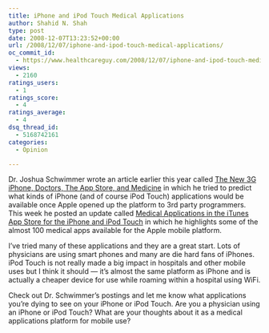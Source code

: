 ```yaml
---
title: iPhone and iPod Touch Medical Applications
author: Shahid N. Shah
type: post
date: 2008-12-07T13:23:52+00:00
url: /2008/12/07/iphone-and-ipod-touch-medical-applications/
oc_commit_id:
  - https://www.healthcareguy.com/2008/12/07/iphone-and-ipod-touch-medical-applications/1478770424
views:
  - 2160
ratings_users:
  - 1
ratings_score:
  - 4
ratings_average:
  - 4
dsq_thread_id:
  - 5168742161
categories:
  - Opinion

---
```

Dr. Joshua Schwimmer wrote an article earlier this year called <a href="http://www.healthline.com/blogs/medical_devices/2008/06/new-3g-iphone-doctors-app-store-and.html" target="_blank">The New 3G iPhone, Doctors, The App Store, and Medicine</a> in which he tried to predict what kinds of iPhone (and of course iPod Touch) applications would be available once Apple opened up the platform to 3rd party programmers. This week he posted an update called <a href="http://www.healthline.com/blogs/medical_devices/2008/12/medical-applications-in-itunes-app.html" target="_blank">Medical Applications in the iTunes App Store for the iPhone and iPod Touch</a> in which he highlights some of the almost 100 medical apps available for the Apple mobile platform.

I&#8217;ve tried many of these applications and they are a great start. Lots of physicians are using smart phones and many are die hard fans of iPhones. iPod Touch is not really made a big impact in hospitals and other mobile uses but I think it should &#8212; it&#8217;s almost the same platform as iPhone and is actually a cheaper device for use while roaming within a hospital using WiFi.

Check out Dr. Schwimmer&#8217;s postings and let me know what applications you&#8217;re dying to see on your iPhone or iPod Touch. Are you a physician using an iPhone or iPod Touch? What are your thoughts about it as a medical applications platform for mobile use?